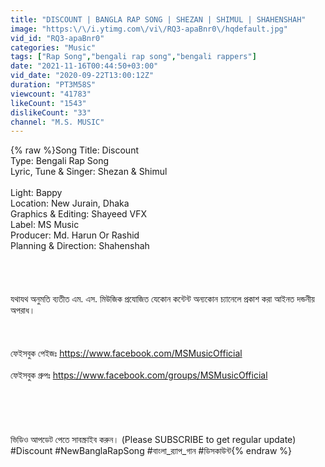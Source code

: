 ```yaml
---
title: "DISCOUNT | BANGLA RAP SONG | SHEZAN | SHIMUL | SHAHENSHAH"
image: "https:\/\/i.ytimg.com\/vi\/RQ3-apaBnr0\/hqdefault.jpg"
vid_id: "RQ3-apaBnr0"
categories: "Music"
tags: ["Rap Song","bengali rap song","bengali rappers"]
date: "2021-11-16T00:44:50+03:00"
vid_date: "2020-09-22T13:00:12Z"
duration: "PT3M58S"
viewcount: "41783"
likeCount: "1543"
dislikeCount: "33"
channel: "M.S. MUSIC"
---
```

{% raw %}Song Title: Discount<br />Type: Bengali Rap Song<br />Lyric, Tune &amp; Singer: Shezan &amp; Shimul  <br /><br />Light: Bappy<br />Location: New Jurain, Dhaka<br />Graphics &amp; Editing: Shayeed VFX<br />Label: MS Music<br />Producer: Md. Harun Or Rashid<br />Planning &amp; Direction: Shahenshah<br /><br /><br /><br /><br />যথাযথ অনুমতি ব্যতীত এম. এস. মিউজিক প্রযোজিত যেকোন কন্টেন্ট অন্যকোন চ্যানেলে প্রকাশ করা আইনত দন্ডনীয় অপরাধ। <br /><br /><br /><br />ফেইসবুক পেইজঃ <a rel="nofollow" target="blank" href="https://www.facebook.com/MSMusicOfficial">https://www.facebook.com/MSMusicOfficial</a><br /><br />ফেইসবুক গ্রুপঃ <a rel="nofollow" target="blank" href="https://www.facebook.com/groups/MSMusicOfficial">https://www.facebook.com/groups/MSMusicOfficial</a><br /><br /><br /><br /><br /><br />ভিডিও আপডেট পেতে সাবস্ক্রাইব করুন। (Please SUBSCRIBE to get regular update)<br />#Discount #NewBanglaRapSong #বাংলা_র‍্যাপ_গান #ডিসকাউন্ট{% endraw %}
